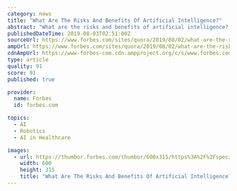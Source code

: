 ```yaml
---
category: news
title: "What Are The Risks And Benefits Of Artificial Intelligence?"
abstract: "What are the risks and benefits of artificial intelligence? originally appeared on Quora ... intimidating or unsettling – science fiction movies have been obsessed with robot takeovers for years and recent movies like I am Mother portray AI as ..."
publishedDateTime: 2019-08-03T02:51:00Z
sourceUrl: https://www.forbes.com/sites/quora/2019/08/02/what-are-the-risks-and-benefits-of-artificial-intelligence/?bcmt=1
ampUrl: https://www.forbes.com/sites/quora/2019/08/02/what-are-the-risks-and-benefits-of-artificial-intelligence/amp/
cdnAmpUrl: https://www-forbes-com.cdn.ampproject.org/c/s/www.forbes.com/sites/quora/2019/08/02/what-are-the-risks-and-benefits-of-artificial-intelligence/amp/
type: article
quality: 91
score: 91
published: true

provider:
  name: Forbes
  id: forbes.com

topics:
  - AI
  - Robotics
  - AI in Healthcare

images:
  - url: https://thumbor.forbes.com/thumbor/600x315/https%3A%2F%2Fspecials-images.forbesimg.com%2Fdam%2Fimageserve%2F1162067170%2F960x0.jpg%3Ffit%3Dscale
    width: 600
    height: 315
    title: "What Are The Risks And Benefits Of Artificial Intelligence?"
---
```

